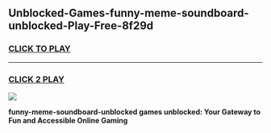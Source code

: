 
## Unblocked-Games-funny-meme-soundboard-unblocked-Play-Free-8f29d
<h3>
<a href="https://premium76.site?title=funny-meme-soundboard-unblocked&ref=18A1">CLICK TO PLAY</a></h3>
<hr>

<h3>
<a href="https://premium76.site?title=funny-meme-soundboard-unblocked&ref=18A1">CLICK 2 PLAY</a>
  
</h3>

<a href="https://premium76.site?title=funny-meme-soundboard-unblocked&ref=18A1"><img src="https://clearcache.store/games.png"></a>


**funny-meme-soundboard-unblocked games unblocked: Your Gateway to Fun and Accessible Online Gaming**
